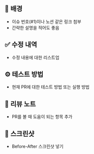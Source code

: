 ## 🌁 배경
* 이슈 번호(#1)이나 노션 같은 링크 첨부
* 간략한 설명을 적어도 좋음

## ✅ 수정 내역
* 수정 내용에 대한 리스트업

## ⚙️ 테스트 방법
* 현재 PR에 대한 테스트 방법 또는 실행 방법

## 📕 리뷰 노트
* PR를 볼 때 도움이 되는 항목 추가

## 🎇 스크린샷
* Before-After 스크린샷 넣기
